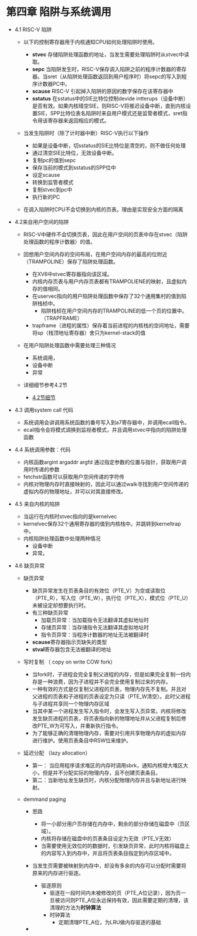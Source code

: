 # 第四章 陷阱与系统调用
* 4.1 RISC-V 陷阱
    * 以下的控制寄存器用于内核通知CPU如何处理陷阱时使用。
        * **stvec** 存储陷阱处理函数的地址，当发生需要处理陷阱时从stvec中读取。
        * **sepc** 当陷阱发生时，RISC-V保存调入陷阱之前的程序计数器的寄存器。当sret（从陷阱处理函数返回到用户程序时）将sepc的写入到程序计数器PC中。
        * **scause** RISC-V 引起掉入陷阱的原因的数字保存在该寄存器中
        * **sstatus** 在sstatus中的SIE比特位控制devide intterups（设备中断）是否有效。如果内核晴空SIE，则RISC-V将推迟设备中断，直到内核设置SIE，SPP比特位表名陷阱时来自用户模式还是监管者模式，sret指令用该寄存器来返回相应的模式。

    *  当发生陷阱时（除了计时器中断）RISC-V执行以下操作
        * 如果是设备中断，切sstatus的SIE比特位是清空的，则不做任何处理
        * 通过清空SIE比特位，无效设备中断。
        * 复制pc的值到sepc
        * 保存当前的模式到sstatus的SPP位中
        * 设定scause
        * 转换到监管者模式
        * 复制stvec到pc中
        * 执行新的PC
    
    * 在调入陷阱时CPU不会切换到内核的页表。理由是实现安全方面的隔离

* 4.2来自用户空间的陷阱
    * RISC-V中硬件不会切换页表，因此在用户空间的页表中存在stvec（陷阱处理函数的程序计数器）的值。
    * 回想用户空间内存的空间布局，在用户空间内存的最高的位附近（TRAMPOLINE）保存了陷阱处理函数。
        * 在XV6中stvec寄存器指向该区域。
        * 内核内存页表与用户内存页表都有TRAMPOLIENE的映射，且虚拟内存的值相同。
        * 在uservec指向的用户陷阱处理函数中保存了32个通用集村的值到陷阱栈桢中。
            * 陷阱栈桢在用户空间内存的TRAMPOLINE的低一个页的位置中。（TRAPFRAME）
        * trapframe（进程的属性）保存着当前进程的内核栈的空间地址，需要将sp（栈顶地址寄存器）舍只为kernel-stack的值
    * 在用户陷阱处理函数中需要处理三种情况
        * 系统调用，
        * 设备中断
        * 异常
        
    * 详细细节参考4.2节
        * [4.2节细节](http://xv6.dgs.zone/tranlate_books/book-riscv-rev1/c4/s2.html)

* 4.3 调用system call 代码
    * 系统调用会讲调用系统函数的番号写入到a7寄存器中，并调用ecall指令。
    * ecall指令会将模式调换到监视者模式，并且调用stvec中指向的陷阱处理函数

* 4.4 系统调用参数：代码
    * 内核函数argint argaddr argfd 通过指定参数的位置与指针，获取用户调用时传递的参数
    * fetchstr函数可以获取用户空间传递的字符传
    * 内核对物理内存时直接映射的，因此可以通过walk寻找到用户空间传递的虚拟内存的物理地址，并可以对其直接修改。

* 4.5 来自内核的陷阱
    * 当运行在内核时stvec指向的是kernelvec
    * kernelvec保存32个通用寄存器的值到内核栈中。并跳转到kerneltrap中。
    * 内核陷阱处理函数中处理两种情况
        * 设备中断
        * 异常。

* 4.6 缺页异常

    * 缺页异常
        * 缺页异常发生在页表条目的有效位（PTE_V）为空或读取位（PTE_R），写入位（PTE_W），执行位（PTE_X），模式位（PTE_U）未被设定却想要执行时。
        * 有三种缺页异常
            * 加载页异常：当加载指令无法翻译其虚拟地址时
            * 存储页异常：当存储指令无法翻译其虚拟地址时
            * 指令页异常：当程序计数器的地址无法被翻译时
        * **scause**寄存器指示页缺失的类型
        * **stval**寄存器包含无法被翻译的地址

    * 写时复制 （ copy on write COW fork）
        * 当fork时，子进程会完全复制父进程的内存，但是如果完全复制一份内存是一种浪费，因为子进程并不会完全使用复制过来的内存。
        * 一种有效的方式是仅复制父进程的页表，物理内存先不复制。并且对父进程的页表和子进程的页表设定为只读（PTE_W清空）。此时父进程与子进程共享同一个物理内存区域
        * 当其中某一个进程发生写入指令时，会发生写入页异常。内核将修改发生缺页进程的页表，将页表指向新的物理地址并从父进程复制后修改PTE_W为可写入，并重新执行指令。
        * 为了能够正确的清理物理内存，需要对引用共享物理内存的虚拟内存进行维护。使用页表条目中RSW位来维护。

    * 延迟分配 （lazy allocation）
        * 第一： 当应用程序请求堆区的内存时调用sbrk，通知内核增大堆区大小，但是并不分配实际的物理内存，且不创建页表条目。
        * 第二：当新地址发生缺页时，内核分配物理内存并且与新地址进行映射。
        
    * demmand paging

        * 思路
            * 将一小部分用户页存储在内存中，剩余的部分存储在磁盘中（页区域）。
            * 内核将存储在磁盘中的页表条目设定为无效（PTE_V无效）
            * 当需要使用无效位的的数据时，引发缺页异常，此时内核将磁盘上的内容写入到内存中，并且将页表条目指定到内存区域中。
        * 当发生页需要被映射到内存中，却没有多余的内存可以分配时需要将原来的内存进行驱逐。
            * 驱逐原则
                * 驱逐在一段时间内未被修改的页（PTE_A位记录），因为页一旦被访问则PTE_A位永远保持有效，因此需要定期的清理，该清理的方法为**时钟算法**
                * 时钟算法
                    * 定期清理PTE_A位，为LRU做内存驱逐的基础

        * 
    